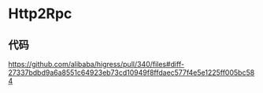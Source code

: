 # Http2Rpc

## 代码

https://github.com/alibaba/higress/pull/340/files#diff-27337bdbd9a6a8551c64923eb73cd10949f8ffdaec577f4e5e1225ff005bc584
